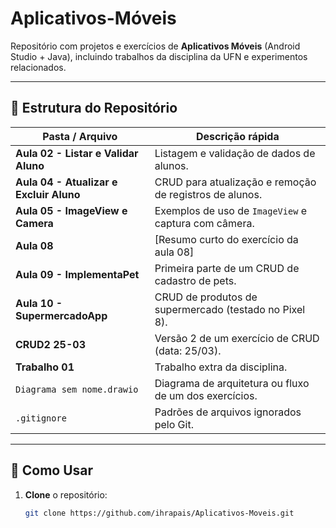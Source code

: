 # Aplicativos-Móveis

Repositório com projetos e exercícios de **Aplicativos Móveis** (Android Studio + Java), incluindo trabalhos da disciplina da UFN e experimentos relacionados.

---

## 📂 Estrutura do Repositório

| Pasta / Arquivo                      | Descrição rápida                                            |
|--------------------------------------|-------------------------------------------------------------|
| **Aula 02 - Listar e Validar Aluno** | Listagem e validação de dados de alunos.                    |
| **Aula 04 - Atualizar e Excluir Aluno** | CRUD para atualização e remoção de registros de alunos.  |
| **Aula 05 - ImageView e Camera**     | Exemplos de uso de `ImageView` e captura com câmera.        |
| **Aula 08**                          | [Resumo curto do exercício da aula 08]                      |
| **Aula 09 - ImplementaPet**          | Primeira parte de um CRUD de cadastro de pets.              |
| **Aula 10 - SupermercadoApp**        | CRUD de produtos de supermercado (testado no Pixel 8).      |
| **CRUD2 25-03**                      | Versão 2 de um exercício de CRUD (data: 25/03).             |
| **Trabalho 01**                      | Trabalho extra da disciplina.                               |
| `Diagrama sem nome.drawio`           | Diagrama de arquitetura ou fluxo de um dos exercícios.      |
| `.gitignore`                         | Padrões de arquivos ignorados pelo Git.                     |

---

## 🚀 Como Usar

1. **Clone** o repositório:  
   ```bash
   git clone https://github.com/ihrapais/Aplicativos-Moveis.git
